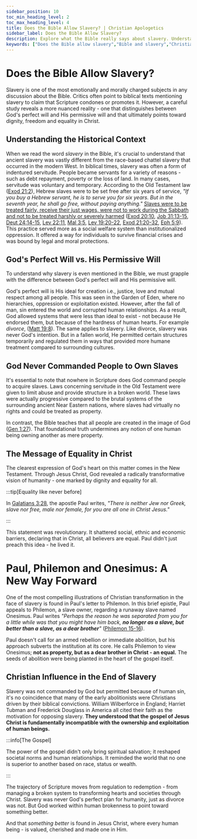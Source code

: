 ```yaml
---
sidebar_position: 10
toc_min_heading_level: 2
toc_max_heading_level: 4
title: Does the Bible Allow Slavery? | Christian Apologetics
sidebar_label: Does the Bible Allow Slavery?
description: Explore what the Bible really says about slavery. Understand the historical context, God's permissive will and the transformative message of equality in Christ.
keywords: ["Does the Bible allow slavery","Bible and slavery","Christian apologetics slavery","slavery in the Bible","Philemon and Onesimus","biblical context slavery","God's permissive will","biblical equality","slavery vs servanthood"]
---
```


# Does the Bible Allow Slavery?

Slavery is one of the most emotionally and morally charged subjects in any discussion about
the Bible. Critics often point to biblical texts mentioning slavery to claim that Scripture
condones or promotes it. However, a careful study reveals a more nuanced reality - one that
distinguishes between God's perfect will and His permissive will and that ultimately points
toward dignity, freedom and equality in Christ.

## Understanding the Historical Context

When we read the word *slavery* in the Bible, it's crucial to understand that ancient slavery
was vastly different from the race-based chattel slavery that occurred in the modern West.
In biblical times, slavery was often a form of indentured servitude. People became servants for
a variety of reasons - such as debt repayment, poverty or the loss of land. In many cases,
servitude was voluntary and temporary. According to the Old Testament law
([Exod 21:2](https://www.biblegateway.com/passage/?search=Exo%2021%3A2&version=NKJV)), Hebrew
slaves were to be set free after six years of service, *"If you buy a Hebrew servant, he is
to serve you for six years. But in the seventh year, he shall go free, without paying anything."*
[Slaves were to be treated fairly, receive their just wages, were not to work during the
Sabbath and not to be treated harshly or severely harmed](https://www.dbu.edu/mitchell/early-modern-resources/biblesla.html)
([Exod 20:10](https://www.biblegateway.com/passage/?search=Exo%2020%3A10&version=NKJV),
 [Job 31:13-15](https://www.biblegateway.com/passage/?search=Job%2031%3A13-15&version=NKJV),
 [Deut 24:14-15](https://www.biblegateway.com/passage/?search=Deut%2024%3A14-15&version=NKJV),
 [Lev 22:11](https://www.biblegateway.com/passage/?search=Lev%2022%3A11&version=NKJV),
 [Mal 3:5](https://www.biblegateway.com/passage/?search=Mal%203%3A5&version=NKJV),
 [Lev 19:20-22](https://www.biblegateway.com/passage/?search=Lev%2019%3A20-22&version=NKJV),
 [Exod 21:20-32](https://www.biblegateway.com/passage/?search=Exo%2021%3A20-32&version=NKJV), 
 [Eph 5:9](https://www.biblegateway.com/passage/?search=Eph%205%3A9&version=NKJV)). 
This practice served more as a social welfare system than institutionalized oppression. It
offered a way for individuals to survive financial crises and was bound by legal and moral
protections.

## God's Perfect Will vs. His Permissive Will

To understand why slavery is even mentioned in the Bible, we must grapple with the difference
between God's perfect will and His permissive will.

God's perfect will is His ideal for creation i.e., justice, love and mutual respect among all
people. This was seen in the Garden of Eden, where no hierarchies, oppression or exploitation
existed. However, after the fall of man, sin entered the world and corrupted human relationships.
As a result, God allowed systems that were less than ideal to exist - not because He endorsed
them, but because of the hardness of human hearts. For example *divorce*, 
([Matt 19:8](https://www.biblegateway.com/passage/?search=Matt%2019%3A8&version=NKJV)). The same
applies to slavery. Like divorce, slavery was never God's intention. But in a fallen world, He
permitted certain structures temporarily and regulated them in ways that provided more humane
treatment compared to surrounding cultures.

## God Never Commanded People to Own Slaves

It's essential to note that nowhere in Scripture does God command people to acquire slaves. Laws
concerning servitude in the Old Testament were given to limit abuse and provide structure in a
broken world. These laws were actually progressive compared to the brutal systems of the
surrounding ancient Near Eastern nations, where slaves had virtually no rights and could be
treated as property.

In contrast, the Bible teaches that all people are created in the image of God
([Gen 1:27](https://www.biblegateway.com/passage/?search=Gen%201%3A27&version=NKJV)). That
foundational truth undermines any notion of one human being owning another as mere property.

## The Message of Equality in Christ

The clearest expression of God's heart on this matter comes in the New Testament. Through Jesus
Christ, God revealed a radically transformative vision of humanity - one marked by dignity and
equality for all. 

:::tip[Equality like never before]

In [Galatians 3:28](https://www.biblegateway.com/passage/?search=Galatians%203%3A28&version=NKJV), the apostle Paul writes, *"There is neither Jew nor Greek, slave nor free, male nor female,
for you are all one in Christ Jesus."*

:::

This statement was revolutionary. It shattered social, ethnic and economic barriers,
declaring that in Christ, all believers are equal. Paul didn't just preach this idea - he lived it.

# Paul, Philemon and Onesimus: A New Way Forward
One of the most compelling illustrations of Christian transformation in the face of slavery
is found in Paul's letter to Philemon. In this brief epistle, Paul appeals to Philemon, a
slave owner, regarding a runaway slave named Onesimus.
Paul writes *"Perhaps the reason he was separated from you for a little while was that you might have
him back, **no longer as a slave, but better than a slave, as a dear brother**"*
([Philemon 15-16](https://www.biblegateway.com/passage/?search=Philemon%201&version=NKJV)).

Paul doesn't call for an armed rebellion or immediate abolition, but his approach subverts
the institution at its core. He calls Philemon to view Onesimus; **not as property, but as a dear brother
in Christ - an equal.** The seeds of abolition were being planted in the heart of the gospel itself.

## Christian Influence in the End of Slavery

Slavery was not commanded by God but permitted because of human sin, it's no coincidence
that many of the early abolitionists were Christians driven by their
biblical convictions. William Wilberforce in England; Harriet Tubman and Frederick Douglass in America
all cited their faith as the motivation for opposing slavery. **They understood that the gospel of
Jesus Christ is fundamentally incompatible with the ownership and exploitation of human beings.**

:::info[The Gospel]

The power of the gospel didn't only bring spiritual salvation; it reshaped societal norms and human
relationships. It reminded the world that no one is superior to another based on race, status or wealth.

:::

The trajectory of Scripture moves from regulation to redemption - from managing a broken
system to transforming hearts and societies through Christ. Slavery was never God's perfect
plan for humanity, just as divorce was not. But God worked within human brokenness to point
toward something better.

And that *something better* is found in Jesus Christ, where every human being - is valued,
cherished and made one in Him.
